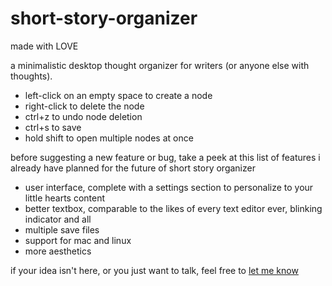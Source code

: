 # short-story-organizer

made with LOVE

a minimalistic desktop thought organizer for writers (or anyone else with thoughts).
<ul>
  <li>left-click on an empty space to create a node</li>
  <li>right-click to delete the node</li>
  <li>ctrl+z to undo node deletion</li>
  <li>ctrl+s to save</li>
  <li>hold shift to open multiple nodes at once</li>
</ul>

before suggesting a new feature or bug, take a peek at this list of features i already have planned for the future of short story organizer
<ul>
  <li>user interface, complete with a settings section to personalize to your little hearts content</li>
  <li>better textbox, comparable to the likes of every text editor ever, blinking indicator and all</li>
  <li>multiple save files</li>
  <li>support for mac and linux</li>
  <li>more aesthetics</li>
</ul>
if your idea isn't here, or you just want to talk, feel free to <a href="https://forms.gle/YiFJfLdfajLK2Qhh7">let me know</a>
